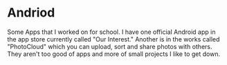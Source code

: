 # Andriod

Some Apps that I worked on for school. 
I have one official Android app in the app store currently called "Our Interest."
Another is in the works called "PhotoCloud" which you can upload, sort and share photos with others.
They aren't too good of apps and more of small projects I like to get down.
